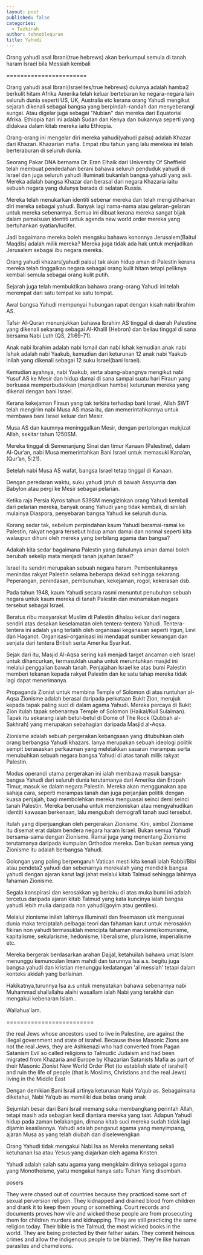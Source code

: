 ```yaml
---
layout: post
published: false
categories:
  - Tazkirah
author: tehnoblequran
title: Yahudi
---
```



Orang yahudi asal Ibrani(true hebrews) akan berkumpul semula di tanah haram Israel bila Messiah kembali 

=======================

Orang yahudi asal Ibrani(Israelites/true hebrews) dulunya adalah hamba2 berkulit hitam Afrika Amerika telah keluar bertebaran ke negara-negara lain seluruh dunia seperti US, UK, Australia etc kerana orang Yahudi mengikut sejarah dikenali sebagai bangsa yang berpindah-randah dan menyeberangi sungai. Atau digelar juga sebagai "Nubian" dan mereka dari Equatorial Afrika. Ethiopia hari ini adalah Sudan dan Kenya dan bukannya seperti yang didakwa dalam kitab mereka iaitu Ethiopia. 

Orang-orang ini mengelar diri mereka yahudi(yahudi palsu) adalah Khazar dari Khazari. Khazarian mafia. Empat ribu tahun yang lalu merekea ini telah berteraburan di seluruh dunia. 

Seorang Pakar DNA bernama Dr. Eran Elhaik dari University Of Sheffield telah membuat pendedahan berani bahawa seluruh penduduk yahudi di Israel dan juga seluruh yahudi illuminati bukanlah bangsa yahudi yang asli. Mereka adalah bangsa Khazar dan berasal dari negara Khazaria iaitu sebuah negara yang dulunya berada di selatan Russia.

Mereka telah menukarkan identiti sebenar mereka dan telah mengistiharkan diri mereka sebagai yahudi. Banyak lagi nama-nama atau gelaran-gelaran untuk mereka sebenarnya. Semua ini dibuat kerana mereka sangat bijak dalam pemalsuan identiti untuk agenda new world order mereka yang bertuhankan syatian/lucifer.

Jadi bagaimana mereka boleh mengaku bahawa kononnya Jerusalem(Baitul Maqdis) adalah milik mereka? Mereka juga tidak ada hak untuk menjadikan Jerusalem sebagai ibu negara mereka.   

Orang yahudi khazars(yahudi palsu) tak akan hidup aman di Palestin kerana mereka telah tinggalkan negara sebagai orang kulit hitam tetapi peliknya kembali semula sebagai orang kulit putih.

Sejarah juga telah membuktikan bahawa orang-orang Yahudi ini telah merempat dari satu tempat ke satu tempat.

Awal bangsa Yahudi mempunyai hubungan rapat dengan kisah nabi Ibrahim AS.

Tafsir Al-Quran menunjukkan bahawa Ibrahim AS tinggal di daerah Palestine yang dikenali sekarang sebagai Al-Khalil (Hebron) dan beliau tinggal di sana bersama Nabi Luth (QS, 21:69-71).

Anak nabi Ibrahim adalah nabi Ismail dan nabi Ishak kemudian anak nabi Ishak adalah nabi Yaakub, kemudian dari keturunan 12 anak nabi Yaakub inilah yang dikenali sebagai 12 suku Israel(bani Israel).

Kemudian ayahnya, nabi Yaakub, serta abang-abangnya mengikut nabi Yusuf AS ke Mesir dan hidup damai di sana sampai suatu hari Firaun yang berkuasa memperbudakkan (menjadikan hamba) keturunan mereka yang dikenal dengan bani Israel.

Kerana kekejaman Firaun yang tak terkira terhadap bani Israel, Allah SWT telah mengirim nabi Musa AS masa itu, dan memerintahkannya untuk membawa bani Israel keluar dari Mesir.

Musa AS dan kaumnya meninggalkan Mesir, dengan pertolongan mukjizat Allah, sekitar tahun 1250SM.

Mereka tinggal di Semenanjung Sinai dan timur Kanaan (Palestine), dalam Al-Qur’an, nabi Musa memerintahkan Bani Israel untuk memasuki Kana’an, (Qur’an, 5:21).

Setelah nabi Musa AS wafat, bangsa Israel tetap tinggal di Kanaan. 

Dengan peredaran waktu, suku yahudi jatuh di bawah Assyurria dan Babylon atau pergi ke Mesir sebagai pelarian.

Ketika raja Persia Kyros tahun 539SM mengizinkan orang Yahudi kembali dari pelarian mereka, banyak orang Yahudi yang tidak kembali, di sinilah mulainya Diaspora, penyebaran bangsa Yahudi ke seluruh dunia.

Korang sedar tak, sebelum perpindahan kaum Yahudi beramai-ramai ke Palestin, rakyat negara tersebut hidup aman damai dan normal seperti kita walaupun dihuni oleh mereka yang berbilang agama dan bangsa?

Adakah kita sedar bagaimana Palestin yang dahulunya aman damai boleh berubah sekelip mata menjadi tanah jajahan Israel?

Israel itu sendiri merupakan sebuah negara haram. Pembentukannya menindas rakyat Palestin selama beberapa dekad sehingga sekarang. Peperangan, penindasan, pembunuhan, kekejaman, rogol, kekerasan dsb.

Pada tahun 1948, kaum Yahudi secara rasmi menuntut penubuhan sebuah negara untuk kaum mereka di tanah Palestin dan menamakan negara tersebut sebagai Israel. 

Beratus ribu masyarakat Muslim di Palestin dihalau keluar dari negara sendiri atas desakan keselamatan oleh tentera-tentera Yahudi. Tentera-tentera ini adalah yang terlatih oleh organisasi keganasan seperti Irgun, Levi dan Haganot. Organisasi-organisasi ini mendapat sumber kewangan dan senjata dari tentera British serta Amerika Syarikat. 

Sejak dari itu, Masjid Al-Aqsa sering kali menjadi target ancaman oleh Israel untuk dihancurkan, termasuklah usaha untuk meruntuhkan masjid ini melalui penggalian bawah tanah. Penjajahan Israel ke atas bumi Palestin memberi tekanan kepada rakyat Palestin dan ke satu tahap mereka tidak lagi dapat menerimanya.

Propaganda Zionist untuk membina Temple of Solomon di atas runtuhan al-Aqsa Zionisme adalah berasal daripada perkataan Bukit Zion, merujuk kepada tapak paling suci di dalam agama Yahudi. Mereka percaya di Bukit Zion itulah tapak sebenarnya Temple of Solomon (Haikal/Kuil Sulaiman). Tapak itu sekarang ialah betul-betul di Dome of The Rock (Qubbah al-Sakhrah) yang merupakan sebahagian daripada Masjid al-Aqsa.

Zionisme adalah sebuah pergerakan kebangsaan yang ditubuhkan oleh orang berbangsa Yahudi khazars. Ianya merupakan sebuah ideologi politik sempit berasaskan perkauman yang meletakkan sasaran merampas serta menubuhkan sebuah negara bangsa Yahudi di atas tanah milik rakyat Palestin. 

Modus operandi utama pergerakan ini ialah membawa masuk bangsa-bangsa Yahudi dari seluruh dunia terutamanya dari Amerika dan Eropah Timur, masuk ke dalam negara Palestin. Mereka akan menggunakan apa sahaja cara, seperti merampas tanah dan juga perjanjian politik dengan kuasa penjajah, bagi membolehkan mereka menguasai seinci demi seinci tanah Palestin. Mereka berusaha untuk menzioniskan atau mengyahudikan identiti kawasan berkenaan, lalu mengubah demografi tanah suci tersebut.

Itulah yang diperjuangkan oleh pergerakan Zionisme. Kini, simbol Zionisme itu disemat erat dalam bendera negara haram Israel. Bukan semua Yahudi bersama-sama dengan Zionisme. Ramai juga yang menentang Zionisme terutamanya daripada kumpulan Orthodox mereka. Dan bukan semua yang Zionisme itu adalah berbangsa Yahudi.

Golongan yang paling berpengaruh Vatican mesti kita kenali ialah Rabbi/Bibi atau pendeta2 yahudi dan sebenarnya merekalah yang mendidik bangsa yahudi dengan ajaran karut lagi jahat melalui kitab Talmud sehingga lahirnya fahaman Zionisme.

Segala konspirasi dan kerosakkan yg berlaku di atas muka bumi ini adalah tercetus daripada ajaran kitab Talmud yang kata kuncinya ialah bangsa yahudi lebih mulia daripada non yahudi(goyim atau gentiles).

Melalui zionisme inilah lahirnya illuminati dan freemason utk menguasai dunia maka terciptalah pelbagai teori dan fahaman karut untuk merosakkn fikiran non yahudi termasuklah mencipta fahaman marxisme/komunisme, kapitalisme, sekularisme, hedonisme, liberalisme, pluralisme, imperialisme etc.

Mereka bergerak berdasarkan arahan Dajjal, ketahuilah bahawa umat Islam menunggu kemunculan Imam mahdi dan turunnya Isa a.s. begitu juga bangsa yahudi dan kristian menunggu kedatangan 'al messiah' tetapi dalam konteks akidah yang berlainan.

Hakikatnya,turunnya Isa a.s untuk menyatakan bahawa sebenarnya nabi Muhammad shallallahu alaihi wasallam ialah Nabi yang terakhir dan mengakui kebenaran Islam.. 




Wallahua'lam.

=========================


the real Jews whose ancestors used to live in Palestine, are against the illegal government and state of israhel. Because these Masonic Zions are not the real Jews, they are Ashkenazi who had converted from Pagan Satanism Evil so called religions to Talmudic Judaism and had been migrated from Khazaria and Europe by Khazarian Satanists Mafia as part of their Masonic Zionist New World Order Plot (to establish state of israhell) and ruin the life of people (that is Moslims, Christians and the real Jews) living in the Middle East


 
 








Dengan demikian Bani Israil artinya keturunan Nabi Ya’qub as. Sebagaimana diketahui, Nabi Ya’qub as memiliki dua belas orang anak


Sejumlah besar dari Bani Israil memang suka membangkang perintah Allah, tetapi masih ada sebagian kecil diantara mereka yang taat. Adapun Yahudi hidup pada zaman belakangan, dimana kitab suci mereka sudah tidak lagi dijamin keasliannya. Yahudi adalah penganut agama yang menyimpang, ajaran Musa as yang telah diubah dan diselewengkan



 Orang Yahudi tidak mengakui Nabi Isa as Mereka menentang sekali ketuhanan Isa atau Yesus yang diajarkan oleh agama Kristen.
 
 Yahudi adalah salah satu agama yang mengklaim dirinya sebagai agama yang Monotheisme, yaitu mengakui hanya satu Tuhan Yang disembah.
 
 
 posers

They were chased out of countries because they practiced some sort of sexual perversion religion. They kidnapped and drained blood from children and drank it to keep them young or something. Court records and documents proves how vile and wicked these people are from prosecuting them for children murders and kidnapping. They are still practicing the same religion today. Their bible is the Talmud, the most wicked books in the world. They are being protected by their father satan. They commit heinous crimes and allow the indigenous people to be blamed. They're like human parasites and chameleons.
